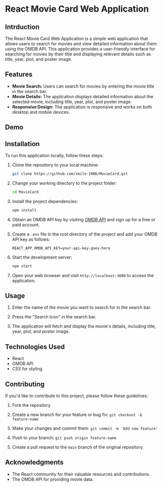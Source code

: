 # React Movie Card Web Application



## Intrduction

The React Movie Card Web Application is a simple web application that allows users to search for movies and view detailed information about them using the OMDB API. This application provides a user-friendly interface for searching for movies by their title and displaying relevant details such as title, year, plot, and poster image.

## Features

- **Movie Search:** Users can search for movies by entering the movie title in the search bar.
- **Movie Details:** The application displays detailed information about the selected movie, including title, year, plot, and poster image.
- **Responsive Design:** The application is responsive and works on both desktop and mobile devices.

## Demo



## Installation

To run this application locally, follow these steps:

1. Clone the repository to your local machine:

   ```bash
   git clone https://github.com/smile-1006/MovieCard.git
   ```

2. Change your working directory to the project folder:

   ```bash
   cd MovieCard
   ```

3. Install the project dependencies:

   ```bash
   npm install
   ```

4. Obtain an OMDB API key by visiting [OMDB API](http://www.omdbapi.com/apikey.aspx) and sign up for a free or paid account.

5. Create a `.env` file in the root directory of the project and add your OMDB API key as follows:

   ```env
   REACT_APP_OMDB_API_KEY=your-api-key-goes-here
   ```

6. Start the development server:

   ```bash
   npm start
   ```

7. Open your web browser and visit `http://localhost:3000` to access the application.

## Usage

1. Enter the name of the movie you want to search for in the search bar.

2. Press the "Search Icon" in the search bar.

3. The application will fetch and display the movie's details, including title, year, plot, and poster image.

## Technologies Used

- React
- OMDB API
- CSS for styling


## Contributing

If you'd like to contribute to this project, please follow these guidelines:

  1. Fork the repository.

  2. Create a new branch for your feature or bug fix: `git checkout -b feature-name`

3. Make your changes and commit them: `git commit -m 'Add new feature'`

4. Push to your branch: `git push origin feature-name`

5. Create a pull request to the `main` branch of the original repository.


## Acknowledgments

- The React community for their valuable resources and contributions.
- The OMDB API for providing movie data.



